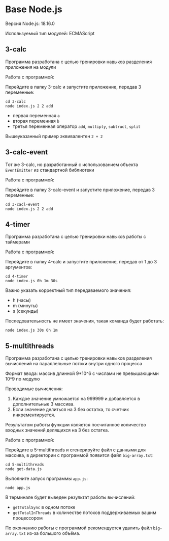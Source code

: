 # Base Node.js

Версия Node.js: 18.16.0

Используемый тип модулей: ECMAScript

## 3-calc

Программа разработана с целью тренировки навыков разделения приложения на модули

Работа с программой:

Перейдите в папку 3-calc и запустите приложение, передав 3 переменные:

```
cd 3-calc
node index.js 2 2 add
```

- первая переменная `a`
- вторая переменная `b`
- третья переменная оператор `add`, `multiply`, `subtruct`, `split`

Вышеуказанный пример эквивалентен `2 + 2`

## 3-calc-event

Тот же 3-calc, но разработанный с использованием объекта `EventEmitter` из стандартной библиотеки

Работа с программой:

Перейдите в папку 3-calc-event и запустите приложение, передав 3 переменные:

```
cd 3-cacl-event
node index.js 2 2 add
```

## 4-timer

Программа разработана с целью тренировки навыков работы с таймерами

Работа с программой:

Перейдите в папку 4-calc и запустите приложение, передав от 1 до 3 аргументов:

```
cd 4-timer
node index.js 0h 1m 30s
```

Важно указать корректный тип передаваемого значения:

- h (часы)
- m (минуты)
- s (секунды)

Последовательность не имеет значения, такая команда будет работать:

```
node index.js 30s 0h 1m
```

## 5-multithreads

Программа разработана с целью тренировки навыков разделения вычислений на параллельные потоки внутри одного процесса

Формат ввода: массив длинной 9\*10^6 с числами не превышающими 10^9 по модулю

Проводимые вычисления:

1. Каждое значение умножается на 999999 и добавляется в дополнительные 3 массива.
2. Если значение делиться на 3 без остатка, то счетчик инкрементируется.

Результатом работы функции является посчитанное количество входных значений делящихся на 3 без остатка.

Работа с программой:

Перейдите в 5-multithreads и сгенерируйте файл с данными для массива, в директории с программой появится файл `big-array.txt`:

```
cd 5-multithreads
node get-data.js
```

Выполните запуск программы `app.js`:

```
node app.js
```

В терминале будет выведен результат работы вычислений:

- `getTotalSync` в одном потоке
- `getTotalInThreads` в количестве потоков поддерживаемых вашим процессором

По окончанию работы с программой рекомендуется удалить файл `big-array.txt` из-за большого объёма.
